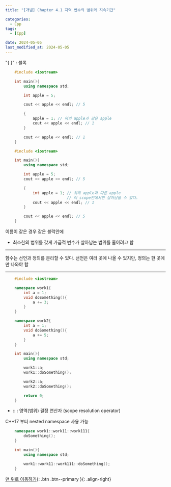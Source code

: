 ```yaml
---
title: "[개념] Chapter 4.1 지역 변수의 범위와 지속기간"

categories:
  - Cpp
tags:
  - [Cpp]

date: 2024-05-05
last_modified_at: 2024-05-05
---
```


"{ }" : 블록

```c++
    #include <iostream>

    int main(){
        using namespace std;

        int apple = 5;

        cout << apple << endl; // 5

        {
            apple = 1; // 위의 apple과 같은 apple
            cout << apple << endl; // 1
        }

        cout << apple << endl; // 1
    }
```

```c++
    #include <iostream>

    int main(){
        using namespace std;

        int apple = 5;
        cout << apple << endl; // 5

        {
            int apple = 1; // 위의 apple과 다른 apple
                           // 이 scope안에서만 살아남을 수 있다.
            cout << apple << endl; // 1
        }

        cout << apple << endl; // 5
    }
```

이름이 같은 경우 같은 블럭안에

- 최소한의 범위를 갖게 가급적 변수가 살아남는 범위를 줄이려고 함 


---

함수는 선언과 정의를 분리할 수 있다.
선언은 여러 곳에 나올 수 있지만, 정의는 한 곳에만 나와야 함

---

```C++
    #include <iostream>

    namespace work1{
        int a = 1;
        void doSomething(){
            a += 3;
        }
    }

    namespace work2{
        int a = 1;
        void doSomething(){
            a += 5;
        }
    }

    int main(){
        using namespace std;

        work1::a;
        work1::doSomething();

        work2::a;
        work2::doSomething();

        return 0;
    }

```
- :: : 영역(범위) 결정 연산자 (scope resolution operator)


C++17 부터 nested namespace 사용 가능

```C++
    namespace work1::work11::work111{
        doSomething();
    }

    int main(){
        using namespace std;

        work1::work11::work111::doSomething();
    }
```


[맨 위로 이동하기](#){: .btn .btn--primary }{: .align-right}
